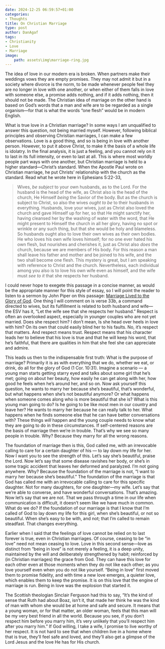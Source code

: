 ```yaml
---
date: 2024-12-25 06:59:57+01:00
categories:
- Thoughts
title: On Christian Marriage
type: post
author: DanAgaf
tags:
- Christianity
- Love
- Marriage
image:
    path: assets\img\marriage-ring.jpg
---
```



The idea of love in our modern era is broken. When partners make their weddings vows they are empty promises. They may not admit it but in a society where divorce is the norm, to be made whenever people feel they are no longer in love with one another, or when either of them falls in love with someone else, a promise adds nothing, and if it adds nothing, then it should not be made. The Christian idea of marriage on the other hand is based on God’s words that a man and wife are to be regarded as a single organism—for that is what the words “one flesh” would be in modern English.




What is true love in a Christian marriage? In some ways I am unqualified to answer this question, not being married myself. However, following biblical principles and observing Christian marriages, I can make a few observations. Love is a good thing, and so is being in love with another person. However, to put it above Christ, to make it the basis of a whole life is idolatry. In the final analysis, it is just a feeling, and you cannot rely on it to last in its full intensity, or even to last at all. This is where most worldly people part ways with one another, but Christian marriage is held to a higher standard—Christ’s standard. When the Apostle Paul wrote on Christian marriage, he put Christs’ relationship with the church as the standard. Read what he wrote here in Ephesians 5:22-33,





> Wives, *be subject* to your own husbands, as to the Lord. For the husband is the head of the wife, as Christ also is the head of the church, He Himself *being* the Savior of the body. But as the church is subject to Christ, so also the wives *ought to be* to their husbands in everything. Husbands, love your wives, just as Christ also loved the church and gave Himself up for her, so that He might sanctify her, having cleansed her by the washing of water with the word, that He might present to Himself the church in all her glory, having no spot or wrinkle or any such thing, but that she would be holy and blameless. So husbands ought also to love their own wives as their own bodies. He who loves his own wife loves himself; for no one ever hated his own flesh, but nourishes and cherishes it, just as Christ also *does* the church, because we are members of His body. For this reason a man shall leave his father and mother and be joined to his wife, and the two shall become one flesh. This mystery is great, but I am speaking with reference to Christ and the church. Nevertheless, each individual among you also is to love his own wife even as himself, and the wife must *see to it* that she respects her husband.




I could never hope to exegete this passage in a concise manner, as would be the appropriate manner for this style of essay, so I will point the reader to listen to a sermon by John Piper on this passage: [Marriage Lived to the Glory of God](https://www.desiringgod.org/messages/marriage-lived-to-the-glory-of-god). One thing I will comment on is verse 33b, a command directed to wives, but its fulfillment is related to both husband and wife— the ESV has it, “Let the wife see that she respects her husband.” Respect is often an overlooked aspect, especially in younger couples who are not yet married. Does she respect him? I don’t mean, Is she head over heels in love with him? On its own that could easily blind her to his faults. No, it’s respect that matters. And respect means trust. Respect means that his character leads her to believe that his love is true and that he will keep his word, that he’s faithful, that there are qualities in him that she feel she can appreciate and admire.




This leads us then to the indispensable first truth: What is the purpose of marriage? Primarily it is as with everything that we do, whether we eat, or drink, do all for the glory of God (1 Cor. 10:31). Imagine a scenario — a young man starts getting starry eyed and talks about some girl that he’s met; going on about her beauty, how easily he can get along with her, how good he feels when he’s around her, and so on. Now ask yourself this question, he wants to marry her because she’s beautiful, that’s wonderful, but what happens when she’s not beautiful anymore? Or what happens when someone comes along who is more beautiful that she is? What is this young man going to do? Is he going to be like most men in our country and leave her? He wants to marry her because he can really talk to her. What happens when he finds someone else that he can have better conversations with? These things *will* happen and the young couple needs to know what they are going to do in these circumstances. If self-centered reasons are the basis of marriage then we’re in trouble. That’s why we see so many people in trouble. Why? Because they marry for all the wrong reasons.




The foundation of marriage then is this, God called me, with an irrevocable calling to care for a certain daughter of his — to lay down my life for her. Now I want you to see the strength of this. Let’s say she’s beautiful, praise the Lord. Now let’s say that some disease ravishes her body, or she’s in some tragic accident that leaves her deformed and paralyzed. I’m not going anywhere. Why? Because the foundation of the marriage is not, “I want to marry her because she’s beautiful.” The foundation of the marriage is that God has called me with an irrevocable calling to care for this specific daughter. Not for many daughters, for one daughter—my wife. Let’s say that we’re able to converse, and have wonderful conversations. That’s amazing. Now let’s say that we are not. That we pass through a time in our life when communication is difficult, it doesn’t seem like we have much in common. What do we do? If the foundation of our marriage is that I know that I’m called of God to lay down my life for this girl, when she’s beautiful, or not so beautiful. When she’s easy to be with, and not; that I’m called to remain steadfast. That changes everything.




Earlier when I said that the feelings of love cannot be relied on to last forever is true, even in Christian marriages. Of course, ceasing to be “in love” need not mean ceasing to love. Love in this second sense—love as distinct from “being in love” is not merely a feeling, it is a deep unity, maintained by the will and deliberately strengthened by habit; reinforced by (in Christian marriages) the grace from God. They can have this love for each other even at those moments when they do not like each other; as you love yourself even when you do not like yourself. “Being in love” first moved them to promise fidelity, and with time a new love emerges, a quieter love, which enables them to keep the promise. It is on this love that the engine of marriage is run. Being in love was the explosion that started it.




The Scottish theologian Sinclair Ferguson had this to say, “It’s the kind of sense that Ruth had about Boaz, isn’t it, that made her think he was the kind of man with whom she would be at home and safe and secure. It means that a young woman, or for that matter, an older woman, feels that this man will be my very best friend in all the world. Because you see, if you don’t respect him before you marry him, it’s very unlikely that you’ll respect him after you marry him.” If God willing, I take a wife, I promise to live worthy of her respect. It is not hard to see that when children live in a home where that is true, they’ll feel safe and loved, and they’ll also get a glimpse of the Lord Jesus and the love He has for His church.


